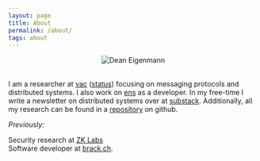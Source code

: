 ```yaml
---
layout: page
title: About
permalink: /about/
tags: about
---
```


<p style="text-align: center;">
<img src="{{ site.baseurl }}/images/me.jpeg" alt="Dean Eigenmann" class="about-avatar" /><br /><br />
</p>

I am a researcher at [vac](https://vac.dev/) ([status](https://status.im)) focusing on messaging protocols and distributed systems. I also work on [ens](https://ens.domains) as a developer. In my free-time I write a newsletter on distributed systems over at [substack](https://decanus.substack.com/). Additionally, all my research can be found in a [repository](https://github.com/decanus/research) on github.

*Previously:*

Security research at [ZK Labs](https://zklabs.io/)
<br />
Software developer at [brack.ch](https://brack.ch).